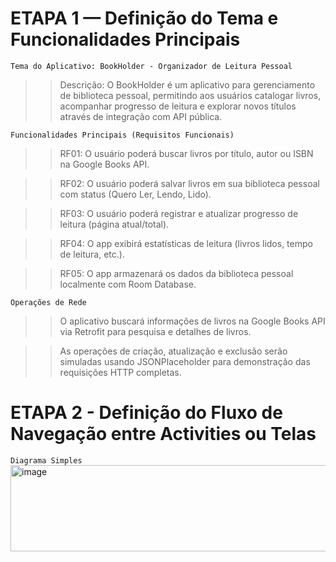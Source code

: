 # ETAPA 1 — Definição do Tema e Funcionalidades Principais

```Tema do Aplicativo: BookHolder - Organizador de Leitura Pessoal```
>>Descrição:
>>O BookHolder é um aplicativo para gerenciamento de biblioteca pessoal, permitindo aos usuários catalogar livros, acompanhar progresso de leitura e explorar novos títulos através de integração com API pública.

```Funcionalidades Principais (Requisitos Funcionais)```
>>RF01: O usuário poderá buscar livros por título, autor ou ISBN na Google Books API.

>>RF02: O usuário poderá salvar livros em sua biblioteca pessoal com status (Quero Ler, Lendo, Lido).

>>RF03: O usuário poderá registrar e atualizar progresso de leitura (página atual/total).

>>RF04: O app exibirá estatísticas de leitura (livros lidos, tempo de leitura, etc.).

>>RF05: O app armazenará os dados da biblioteca pessoal localmente com Room Database.

```Operações de Rede```
>>O aplicativo buscará informações de livros na Google Books API via Retrofit para pesquisa e detalhes de livros.

>>As operações de criação, atualização e exclusão serão simuladas usando JSONPlaceholder para demonstração das requisições HTTP completas.

# ETAPA 2 - Definição do Fluxo de Navegação entre Activities ou Telas

```Diagrama Simples```
<img width="643" height="138" alt="image" src="https://github.com/user-attachments/assets/4ca9aff8-c639-4d86-a809-fc7aaa0335bf" />
